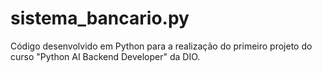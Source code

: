 # sistema_bancario.py
Código desenvolvido em Python para a realização do primeiro projeto do curso "Python AI Backend Developer" da DIO.
